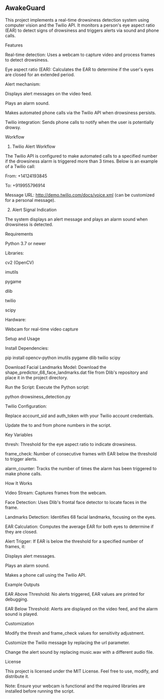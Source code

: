 ## AwakeGuard ##

This project implements a real-time drowsiness detection system using computer vision and the Twilio API. It monitors a person's eye aspect ratio (EAR) to detect signs of drowsiness and triggers alerts via sound and phone calls.

Features

Real-time detection: Uses a webcam to capture video and process frames to detect drowsiness.

Eye aspect ratio (EAR): Calculates the EAR to determine if the user's eyes are closed for an extended period.

Alert mechanism:

Displays alert messages on the video feed.

Plays an alarm sound.

Makes automated phone calls via the Twilio API when drowsiness persists.

Twilio integration: Sends phone calls to notify when the user is potentially drowsy.

Workflow

1. Twilio Alert Workflow

The Twilio API is configured to make automated calls to a specified number if the drowsiness alarm is triggered more than 3 times. Below is an example of a Twilio call:

From: +14124193845

To: +919955796914

Message URL: http://demo.twilio.com/docs/voice.xml (can be customized for a personal message).



2. Alert Signal Indication

The system displays an alert message and plays an alarm sound when drowsiness is detected.



Requirements

Python 3.7 or newer

Libraries:

cv2 (OpenCV)

imutils

pygame

dlib

twilio

scipy

Hardware:

Webcam for real-time video capture

Setup and Usage

Install Dependencies:

pip install opencv-python imutils pygame dlib twilio scipy

Download Facial Landmarks Model:
Download the shape_predictor_68_face_landmarks.dat file from Dlib's repository and place it in the project directory.

Run the Script:
Execute the Python script:

python drowsiness_detection.py

Twilio Configuration:

Replace account_sid and auth_token with your Twilio account credentials.

Update the to and from phone numbers in the script.

Key Variables

thresh: Threshold for the eye aspect ratio to indicate drowsiness.

frame_check: Number of consecutive frames with EAR below the threshold to trigger alerts.

alarm_counter: Tracks the number of times the alarm has been triggered to make phone calls.

How It Works

Video Stream: Captures frames from the webcam.

Face Detection: Uses Dlib's frontal face detector to locate faces in the frame.

Landmarks Detection: Identifies 68 facial landmarks, focusing on the eyes.

EAR Calculation: Computes the average EAR for both eyes to determine if they are closed.

Alert Trigger: If EAR is below the threshold for a specified number of frames, it:

Displays alert messages.

Plays an alarm sound.

Makes a phone call using the Twilio API.

Example Outputs

EAR Above Threshold: No alerts triggered, EAR values are printed for debugging.

EAR Below Threshold: Alerts are displayed on the video feed, and the alarm sound is played.

Customization

Modify the thresh and frame_check values for sensitivity adjustment.

Customize the Twilio message by replacing the url parameter.

Change the alert sound by replacing music.wav with a different audio file.

License

This project is licensed under the MIT License. Feel free to use, modify, and distribute it.

Note: Ensure your webcam is functional and the required libraries are installed before running the script.

